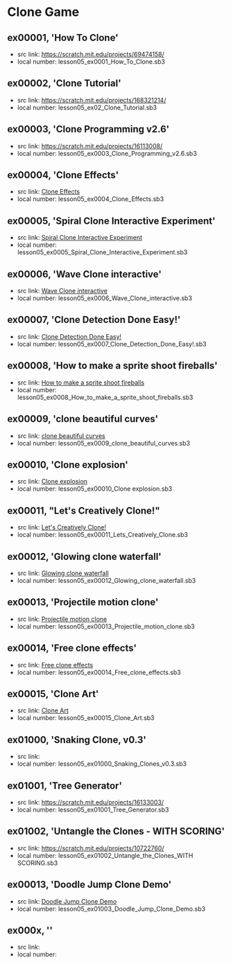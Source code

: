 # Clone Game

## ex00001, 'How To Clone'

+ src link: https://scratch.mit.edu/projects/69474158/
+ local number: lesson05_ex0001_How_To_Clone.sb3

## ex00002, 'Clone Tutorial'

+ src link: https://scratch.mit.edu/projects/168321214/
+ local number: lesson05_ex02_Clone_Tutorial.sb3

## ex00003, 'Clone Programming v2.6'

+ src link: https://scratch.mit.edu/projects/16113008/
+ local number: lesson05_ex0003_Clone_Programming_v2.6.sb3

## ex00004, 'Clone Effects'

+ src link: [Clone Effects](https://scratch.mit.edu/projects/24675740/)
+ local number: lesson05_ex0004_Clone_Effects.sb3 	

## ex00005, 'Spiral Clone Interactive Experiment'

+ src link: [Spiral Clone Interactive Experiment](https://scratch.mit.edu/projects/10069356/)
+ local number: lesson05_ex0005_Spiral_Clone_Interactive_Experiment.sb3

## ex00006, 'Wave Clone interactive'

+ src link: [Wave Clone interactive](https://scratch.mit.edu/projects/10057285/)
+ local number: lesson05_ex0006_Wave_Clone_interactive.sb3

## ex00007, 'Clone Detection Done Easy!'

+ src link: [Clone Detection Done Easy!](https://scratch.mit.edu/projects/11133018/)
+ local number: lesson05_ex0007_Clone_Detection_Done_Easy!.sb3

## ex00008, 'How to make a sprite shoot fireballs'

+ src link: [How to make a sprite shoot fireballs](https://scratch.mit.edu/projects/17357218/)
+ local number: lesson05_ex0008_How_to_make_a_sprite_shoot_fireballs.sb3

## ex00009, 'clone beautiful curves'

+ src link: [clone beautiful curves](https://scratch.mit.edu/projects/10259136/)
+ local number: lesson05_ex0009_clone_beautiful_curves.sb3

## ex00010, 'Clone explosion'

+ src link: [Clone explosion](https://scratch.mit.edu/projects/10025576/)
+ local number: lesson05_ex00010_Clone explosion.sb3

## ex00011, "Let's Creatively Clone!"

+ src link: [Let's Creatively Clone!](https://scratch.mit.edu/projects/29849188/)
+ local number: lesson05_ex00011_Lets_Creatively_Clone.sb3

## ex00012, 'Glowing clone waterfall'

+ src link: [Glowing clone waterfall](https://scratch.mit.edu/projects/10017307/)
+ local number: lesson05_ex00012_Glowing_clone_waterfall.sb3

## ex00013, 'Projectile motion clone'

+ src link: [Projectile motion clone](https://scratch.mit.edu/projects/10065875/)
+ local number: lesson05_ex00013_Projectile_motion_clone.sb3

## ex00014, 'Free clone effects'

+ src link: [Free clone effects](https://scratch.mit.edu/projects/116300201/)
+ local number: lesson05_ex00014_Free_clone_effects.sb3

## ex00015, 'Clone Art'

+ src link: [Clone Art](https://scratch.mit.edu/projects/13413763/)
+ local number: lesson05_ex00015_Clone_Art.sb3

## ex01000, 'Snaking Clone, v0.3'

+ src link: 
+ local number: lesson05_ex01000_Snaking_Clones_v0.3.sb3

## ex01001, 'Tree Generator'

+ src link: https://scratch.mit.edu/projects/16133003/
+ local number: lesson05_ex01001_Tree_Generator.sb3

## ex01002, 'Untangle the Clones - WITH SCORING'

+ src link: https://scratch.mit.edu/projects/10722760/
+ local number: lesson05_ex01002_Untangle_the_Clones_WITH SCORING.sb3

## ex00013, 'Doodle Jump Clone Demo'

+ src link: [Doodle Jump Clone Demo](https://scratch.mit.edu/projects/21270918/) 
+ local number: lesson05_ex01003_Doodle_Jump_Clone_Demo.sb3

## ex000x, ''

+ src link: 
+ local number: 


